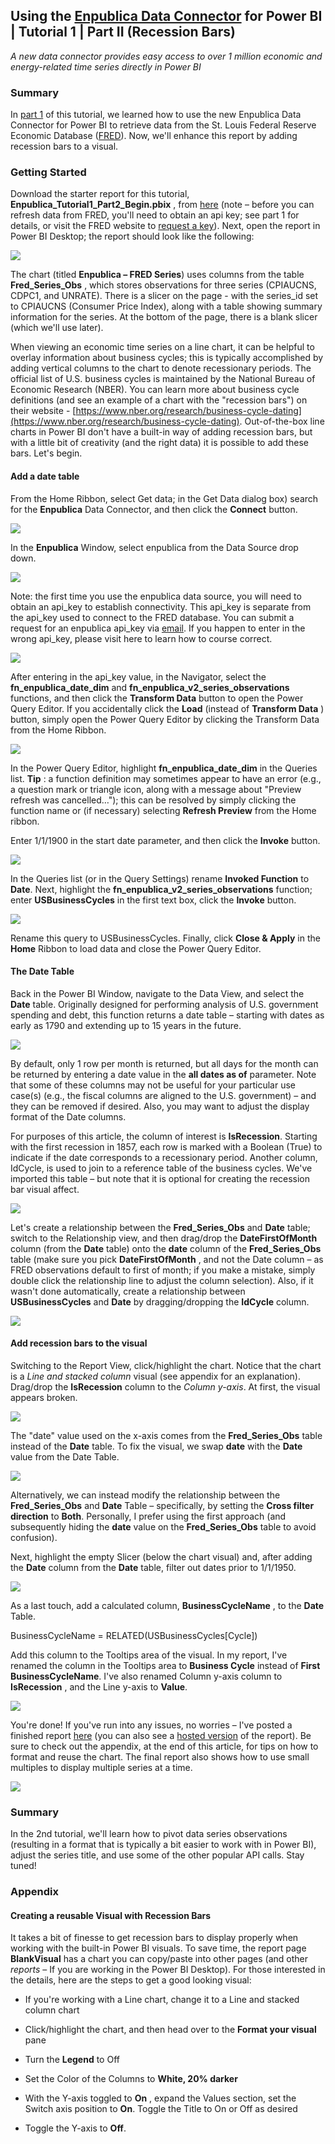 ## Using the [Enpublica Data Connector](https://github.com/tylerchessman/PBI_FRED_EIA) for Power BI | Tutorial 1 | Part II (Recession Bars)

_A new data connector provides easy access to over 1 million economic and energy-related time series directly in Power BI_

### Summary

In [part 1](https://github.com/tylerchessman/PBI_FRED_EIA/tree/main/Tutorials/1_Part1) of this tutorial, we learned how to use the new Enpublica Data Connector for Power BI to retrieve data from the St. Louis Federal Reserve Economic Database ([FRED](https://fredhelp.stlouisfed.org/fred/about/about-fred/what-is-fred/)). Now, we'll enhance this report by adding recession bars to a visual.

### Getting Started

Download the starter report for this tutorial, **Enpublica\_Tutorial1\_Part2\_Begin.pbix** , from [here](https://github.com/tylerchessman/PBI_FRED_EIA/raw/main/Tutorials/1_Part2/Enpublica_Tutorial1_Part2_Begin.pbix) (note – before you can refresh data from FRED, you'll need to obtain an api key; see part 1 for details, or visit the FRED website to [request a key](https://fred.stlouisfed.org/docs/api/api_key.html)). Next, open the report in Power BI Desktop; the report should look like the following:

![](./images/Picture1.png)

The chart (titled **Enpublica – FRED Series**) uses columns from the table **Fred\_Series\_Obs** , which stores observations for three series (CPIAUCNS, CDPC1, and UNRATE). There is a slicer on the page - with the series\_id set to CPIAUCNS (Consumer Price Index), along with a table showing summary information for the series. At the bottom of the page, there is a blank slicer (which we'll use later).

When viewing an economic time series on a line chart, it can be helpful to overlay information about business cycles; this is typically accomplished by adding vertical columns to the chart to denote recessionary periods. The official list of U.S. business cycles is maintained by the National Bureau of Economic Research (NBER). You can learn more about business cycle definitions (and see an example of a chart with the "recession bars") on their website - [https://www.nber.org/research/business-cycle-dating](https://www.nber.org/research/business-cycle-dating). Out-of-the-box line charts in Power BI don't have a built-in way of adding recession bars, but with a little bit of creativity (and the right data) it is possible to add these bars. Let's begin.

#### Add a date table

From the Home Ribbon, select Get data; in the Get Data dialog box) search for the **Enpublica** Data Connector, and then click the **Connect** button.

![](./images/Picture2.png)

In the **Enpublica** Window, select enpublica from the Data Source drop down.

![](./images/Picture3.png)

Note: the first time you use the enpublica data source, you will need to obtain an api\_key to establish connectivity. This api\_key is separate from the api\_key used to connect to the FRED database. You can submit a request for an enpublica api\_key via [email](mailto:api_key_request@enpublica.com?subject=New%20api_key%20request&body=I%20would%20like%20to%20request%20a%20new%20api_key%20for%20Enpublica%20datasets.). If you happen to enter in the wrong api\_key, please visit here to learn how to course correct.

![](./images/Picture4.png)

After entering in the api\_key value, in the Navigator, select the **fn\_enpublica\_date\_dim** and **fn\_enpublica\_v2\_series\_observations** functions, and then click the **Transform Data** button to open the Power Query Editor. If you accidentally click the **Load** (instead of **Transform Data** ) button, simply open the Power Query Editor by clicking the Transform Data from the Home Ribbon.

![](./images/Picture5.png)

In the Power Query Editor, highlight **fn\_enpublica\_date\_dim** in the Queries list. **Tip** : a function definition may sometimes appear to have an error (e.g., a question mark or triangle icon, along with a message about "Preview refresh was cancelled…"); this can be resolved by simply clicking the function name or (if necessary) selecting **Refresh Preview** from the Home ribbon.

Enter 1/1/1900 in the start date parameter, and then click the **Invoke** button.

![](./images/Picture6.png)

In the Queries list (or in the Query Settings) rename **Invoked Function** to **Date**. Next, highlight the **fn\_enpublica\_v2\_series\_observations** function; enter **USBusinessCycles** in the first text box, click the **Invoke** button.

![](./images/Picture7.png)

Rename this query to USBusinessCycles. Finally, click **Close & Apply** in the **Home** Ribbon to load data and close the Power Query Editor.

#### The Date Table

Back in the Power BI Window, navigate to the Data View, and select the **Date** table. Originally designed for performing analysis of U.S. government spending and debt, this function returns a date table – starting with dates as early as 1790 and extending up to 15 years in the future.

![](./images/Picture8.png)

By default, only 1 row per month is returned, but all days for the month can be returned by entering a date value in the **all dates as of** parameter. Note that some of these columns may not be useful for your particular use case(s) (e.g., the fiscal columns are aligned to the U.S. government) – and they can be removed if desired. Also, you may want to adjust the display format of the Date columns.

For purposes of this article, the column of interest is **IsRecession**. Starting with the first recession in 1857, each row is marked with a Boolean (True) to indicate if the date corresponds to a recessionary period. Another column, IdCycle, is used to join to a reference table of the business cycles. We've imported this table – but note that it is optional for creating the recession bar visual affect.

![](./images/Picture9.png)

Let's create a relationship between the **Fred\_Series\_Obs** and **Date** table; switch to the Relationship view, and then drag/drop the **DateFirstOfMonth** column (from the **Date** table) onto the **date** column of the **Fred\_Series\_Obs** table (make sure you pick **DateFirstOfMonth** , and not the Date column – as FRED observations default to first of month; if you make a mistake, simply double click the relationship line to adjust the column selection). Also, if it wasn't done automatically, create a relationship between **USBusinessCycles** and **Date** by dragging/dropping the **IdCycle** column.

![](./images/Picture10.png)

#### Add recession bars to the visual

Switching to the Report View, click/highlight the chart. Notice that the chart is a _Line and stacked column_ visual (see appendix for an explanation). Drag/drop the **IsRecession** column to the _Column y-axis_. At first, the visual appears broken.

![](./images/Picture11.png)

The "date" value used on the x-axis comes from the **Fred\_Series\_Obs** table instead of the **Date** table. To fix the visual, we swap **date** with the **Date** value from the Date Table.

![](./images/Picture12.png)

Alternatively, we can instead modify the relationship between the **Fred\_Series\_Obs** and **Date** Table – specifically, by setting the **Cross filter direction** to **Both**. Personally, I prefer using the first approach (and subsequently hiding the **date** value on the **Fred\_Series\_Obs** table to avoid confusion).

Next, highlight the empty Slicer (below the chart visual) and, after adding the **Date** column from the **Date** table, filter out dates prior to 1/1/1950.

![](./images/Picture13.png)

As a last touch, add a calculated column, **BusinessCycleName** , to the **Date** Table.

BusinessCycleName = RELATED(USBusinessCycles[Cycle])

Add this column to the Tooltips area of the visual. In my report, I've renamed the column in the Tooltips area to **Business Cycle** instead of **First BusinessCycleName**. I've also renamed Column y-axis column to **IsRecession** , and the Line y-axis to **Value**.

![](./images/Picture14.png)

You're done! If you've run into any issues, no worries – I've posted a finished report [here](https://github.com/tylerchessman/PBI_FRED_EIA/raw/main/Tutorials/1_Part2/Enpublica_Tutorial1_Part2_Finish.pbix) (you can also see a [hosted version](https://app.powerbi.com/view?r=eyJrIjoiYjY3OGFhODQtZDM1YS00MDVjLThjMmMtZWRlYzg4YTU2OTBjIiwidCI6IjRmY2YxMGM2LWVjODEtNDhkYy1iNzZjLTJjM2Q2MDAxN2M1YSIsImMiOjZ9) of the report).  Be sure to check out the appendix, at the end of this article, for tips on how to format and reuse the chart. The final report also shows how to use small multiples to display multiple series at a time.

![](./images/Picture15.png)

### Summary

In the 2nd tutorial, we'll learn how to pivot data series observations (resulting in a format that is typically a bit easier to work with in Power BI), adjust the series title, and use some of the other popular API calls. Stay tuned!

### Appendix

#### Creating a reusable Visual with Recession Bars

It takes a bit of finesse to get recession bars to display properly when working with the built-in Power BI visuals. To save time, the report page **BlankVisual** has a chart you can copy/paste into other pages (and other _reports_ – If you are working in the Power BI Desktop). For those interested in the details, here are the steps to get a good looking visual:

- If you're working with a Line chart, change it to a Line and stacked column chart
- Click/highlight the chart, and then head over to the **Format your visual** pane

- Turn the **Legend** to Off
- Set the Color of the Columns to **White, 20% darker**
- With the Y-axis toggled to **On** , expand the Values section, set the Switch axis position to **On**. Toggle the Title to On or Off as desired
- Toggle the Y-axis to **Off**.
